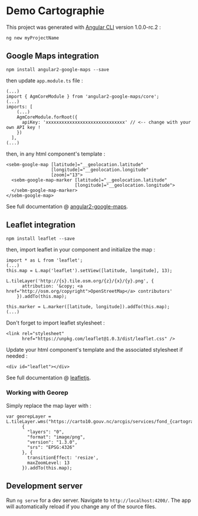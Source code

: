 # Demo Cartographie

This project was generated with [Angular CLI](https://github.com/angular/angular-cli) version 1.0.0-rc.2 :
```
ng new myProjectName
```

## Google Maps integration

```
npm install angular2-google-maps --save
```

then update `app.module.ts` file :
```
(...)
import { AgmCoreModule } from 'angular2-google-maps/core';
(...)
imports: [
    (...)
    AgmCoreModule.forRoot({
      apiKey: 'xxxxxxxxxxxxxxxxxxxxxxxxxxxxxx' // <-- change with your own API key !
    })
  ],
(...)
```  

then, in any html component's template :
```
<sebm-google-map [latitude]="__geolocation.latitude" 
                 [longitude]="__geolocation.longitude" 
                 [zoom]="13">
  <sebm-google-map-marker [latitude]="__geolocation.latitude" 
                          [longitude]="__geolocation.longitude">
  </sebm-google-map-marker>
</sebm-google-map>
```

See full documentation @ [angular2-google-maps](https://angular-maps.com/).


## Leaflet integration

```
npm install leaflet --save
```

then, import leaflet in your component and initialize the map :
```
import * as L from 'leaflet';
(...)
this.map = L.map('leaflet').setView([latitude, longitude], 13);

L.tileLayer('http://{s}.tile.osm.org/{z}/{x}/{y}.png', {
      attribution: '&copy; <a href="http://osm.org/copyright">OpenStreetMap</a> contributors'
    }).addTo(this.map);

this.marker = L.marker([latitude, longitude]).addTo(this.map);
(...)
```

Don't forget to import leaflet stylesheet : 
```
<link rel="stylesheet" 
      href="https://unpkg.com/leaflet@1.0.3/dist/leaflet.css" />
```

Update your html component's template and the associated stylesheet if needed :
```
<div id="leaflet"></div>
```

See full documentation @ [leafletjs](http://leafletjs.com/reference.html).

### Working with Georep

Simply replace the map layer with : 
```
var georepLayer = L.tileLayer.wms("https://carto10.gouv.nc/arcgis/services/fond_{cartographie|imagerie}/MapServer/WMSServer",
      {
        "layers": "0",
        "format": "image/png",
        "version": "1.3.0",
        "srs": "EPSG:4326"
      }, {
        transitionEffect: 'resize',
        maxZoomLevel: 13
      }).addTo(this.map);
```

## Development server

Run `ng serve` for a dev server. Navigate to `http://localhost:4200/`. The app will automatically reload if you change any of the source files.

